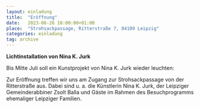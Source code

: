 ```yaml
---
layout: einladung
title:  "Eröffnung"
date:   2023-06-26 18:00:00+01:00
place:  "Strohsackpassage, Ritterstraße 7, 04109 Leipzig"
categories: einladung
tag: archive
---
```


**Lichtinstallation von Nina K. Jurk**

Bis Mitte Juli soll ein Kunstprojekt von Nina K. Jurk wieder leuchten:

Zur Eröffnung treffen wir uns am Zugang zur Strohsackpassage von der Ritterstraße aus.
Dabei sind u. a. die Künstlerin Nina K. Jurk, der Leipziger Gemeinderabbiner Zsolt Balla und Gäste im Rahmen des Besuchprogramms ehemaliger Leipziger Familien.
